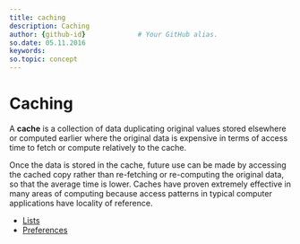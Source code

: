 ```yaml
---
title: caching      
description: Caching
author: {github-id}             # Your GitHub alias.
so.date: 05.11.2016
keywords:
so.topic: concept
---
```


# Caching

A **cache** is a collection of data duplicating original values stored elsewhere or computed earlier where the original data is expensive in terms of access time to fetch or compute relatively to the cache.

Once the data is stored in the cache, future use can be made by accessing the cached copy rather than re-fetching or re-computing the original data, so that the average time is lower. Caches have proven extremely effective in many areas of computing because access patterns in typical computer applications have locality of reference.

* [Lists][1]
* [Preferences][2]

<!-- Referenced links -->
[1]: lists.md
[2]: preferences.md
